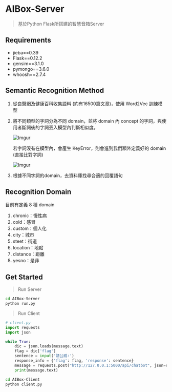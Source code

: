 # AIBox-Server

> 基於Python Flask所搭建的智慧音箱Server



## Requirements

* jieba==0.39
* Flask==0.12.2
* gensim==3.1.0
* pymongo==3.6.0
* whoosh==2.7.4



## Semantic Recognition Method

1. 從良醫網及健康百科收集語料 (約有16500篇文章)，使用 Word2Vec 訓練模型

2. 將不同類型的字詞分為不同 domain，並將 domain 內 concept 的字詞，與使用者斷詞後的字詞丟入模型內判斷相似度。

   ![Imgur](https://i.imgur.com/SW76dNc.png)

   

   若字詞沒有在模型內，會產生 KeyError，則會進到我們額外定義好的 domain (直接比對字詞)

   ![Imgur](https://i.imgur.com/4lPjWoM.png)

3. 根據不同字詞的domain，去資料庫找尋合適的回覆語句



## Recognition Domain

目前有定義 8 種 domain

1. chronic：慢性病
2. cold：感冒
3. custom：個人化
4. city：城市
5. steet：街道
6. location：地點
7. distance：距離
8. yesno：是非



## Get Started

> Run Server

```bash
cd AIBox-Server
python run.py
```


> Run Client

~~~python
# client.py
import requests
import json

while True:
    dic = json.loads(message.text)
    flag = dic['flag']
    sentence = input('請公威:')
    response_info = {'flag': flag, 'response': sentence}
    message = requests.post("http://127.0.0.1:5000/api/chatbot", json=response_info)
    print(message.text)
~~~

~~~bash
cd AIBox-Client
python client.py
~~~

